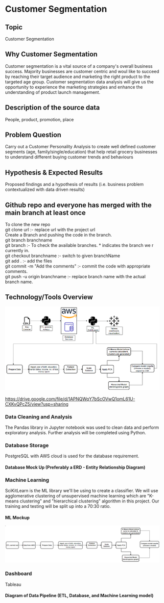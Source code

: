 # Customer Segmentation

## Topic
Customer Segmentation 

## Why Customer Segmentation
Customer segmentation is a vital source of a company's overall business success. Majority businesses are customer centric and woul
like to succeed by reaching their target audience and marketing the right product to the targeted age group. Customer segmentation
data analysis will give us the opportunity to experience the marketing strategies and enhance the understanding of product launch 
management.

## Description of the source data
People, product, promotion, place

## Problem Question
Carry out a Customer Personality Analysis to create well defined customer segments (age, family/single/education) that help retail grocery businesses to understand different buying customer trends and behaviours

## Hypothesis & Expected Results
Proposed findings and a hypothesis of results (i.e. business problem contextualized with data driven results)  

## Github repo and everyone has merged with the main branch at least once  
To clone the new repo  
git clone url :- replace url with the project url  
Create a Branch and pushing the code in the branch.  
git branch branchname  
git branch :- To check the available branches. * indicates the branch we r currently in.  
git checkout branchname :- switch to given branchName  
git add . :- add the files  
git commit -m "Add the comments" :- commit the code with appropriate comments.  
git push -u origin branchname :- replace branch name with the actual branch name.  

## Technology/Tools Overview
![DataPipeline](/Pipeline.PNG)  
<br> https://drive.google.com/file/d/1APNQWqY7bScOVwQ1omL61U-CXKvQPcZ5/view?usp=sharing  

### Data Cleaning and Analysis
The Pandas library in Jupyter notebook was used to clean data and perform exploratory analysis. Further analysis will be completed using Python.

### Database Storage
PostgreSQL with AWS cloud is used for the database requirement.
#### Database Mock Up (Preferably a ERD - Entity Relationship Diagram)  

### Machine Learning
SciKitLearn is the ML library we'll be using to create a classifier. We will use agglomerative clustering of unsupervised machine learning which are "K-means clustering" and "hierarchical clustering" algorithm in this project.
Our training and testing will be split up into a 70:30 ratio. 
#### ML Mockup
![MLMockUp](/MLMockUp.PNG)  


### Dashboard
Tableau

#### Diagram of Data Pipeline (ETL, Database, and Machine Learning model)  


